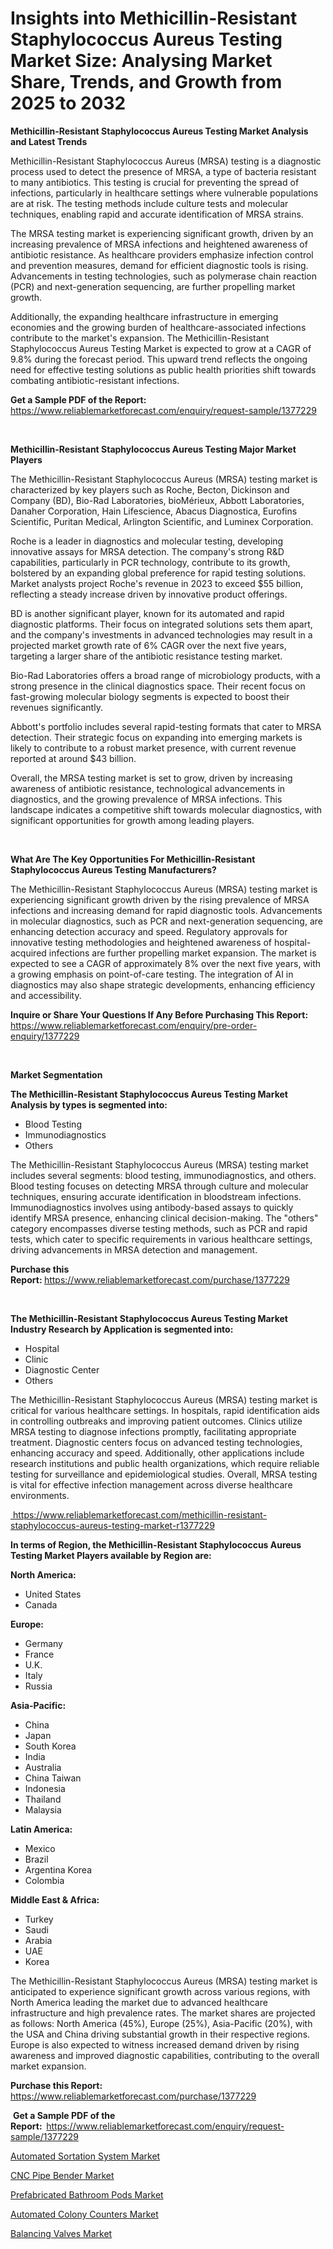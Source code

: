<p><h1>Insights into Methicillin-Resistant Staphylococcus Aureus Testing Market Size: Analysing Market Share, Trends, and Growth from 2025 to 2032</h1></p><p><strong>Methicillin-Resistant Staphylococcus Aureus Testing Market Analysis and Latest Trends</strong></p>
<p><p>Methicillin-Resistant Staphylococcus Aureus (MRSA) testing is a diagnostic process used to detect the presence of MRSA, a type of bacteria resistant to many antibiotics. This testing is crucial for preventing the spread of infections, particularly in healthcare settings where vulnerable populations are at risk. The testing methods include culture tests and molecular techniques, enabling rapid and accurate identification of MRSA strains.</p><p>The MRSA testing market is experiencing significant growth, driven by an increasing prevalence of MRSA infections and heightened awareness of antibiotic resistance. As healthcare providers emphasize infection control and prevention measures, demand for efficient diagnostic tools is rising. Advancements in testing technologies, such as polymerase chain reaction (PCR) and next-generation sequencing, are further propelling market growth.</p><p>Additionally, the expanding healthcare infrastructure in emerging economies and the growing burden of healthcare-associated infections contribute to the market's expansion. The Methicillin-Resistant Staphylococcus Aureus Testing Market is expected to grow at a CAGR of 9.8% during the forecast period. This upward trend reflects the ongoing need for effective testing solutions as public health priorities shift towards combating antibiotic-resistant infections.</p></p>
<p><strong>Get a Sample PDF of the Report:&nbsp;</strong> <a href="https://www.reliablemarketforecast.com/enquiry/request-sample/1377229?utm_campaign=2932&utm_medium=2&utm_source=Github&utm_content=ia&utm_term=28032025&utm_id=methicillin-resistant-staphylococcus-aureus-testing">https://www.reliablemarketforecast.com/enquiry/request-sample/1377229</a></p>
<p>&nbsp;</p>
<p><strong>Methicillin-Resistant Staphylococcus Aureus Testing Major Market Players</strong></p>
<p><p>The Methicillin-Resistant Staphylococcus Aureus (MRSA) testing market is characterized by key players such as Roche, Becton, Dickinson and Company (BD), Bio-Rad Laboratories, bioMérieux, Abbott Laboratories, Danaher Corporation, Hain Lifescience, Abacus Diagnostica, Eurofins Scientific, Puritan Medical, Arlington Scientific, and Luminex Corporation.</p><p>Roche is a leader in diagnostics and molecular testing, developing innovative assays for MRSA detection. The company's strong R&D capabilities, particularly in PCR technology, contribute to its growth, bolstered by an expanding global preference for rapid testing solutions. Market analysts project Roche's revenue in 2023 to exceed $55 billion, reflecting a steady increase driven by innovative product offerings.</p><p>BD is another significant player, known for its automated and rapid diagnostic platforms. Their focus on integrated solutions sets them apart, and the company's investments in advanced technologies may result in a projected market growth rate of 6% CAGR over the next five years, targeting a larger share of the antibiotic resistance testing market.</p><p>Bio-Rad Laboratories offers a broad range of microbiology products, with a strong presence in the clinical diagnostics space. Their recent focus on fast-growing molecular biology segments is expected to boost their revenues significantly.</p><p>Abbott's portfolio includes several rapid-testing formats that cater to MRSA detection. Their strategic focus on expanding into emerging markets is likely to contribute to a robust market presence, with current revenue reported at around $43 billion.</p><p>Overall, the MRSA testing market is set to grow, driven by increasing awareness of antibiotic resistance, technological advancements in diagnostics, and the growing prevalence of MRSA infections. This landscape indicates a competitive shift towards molecular diagnostics, with significant opportunities for growth among leading players.</p></p>
<p>&nbsp;</p>
<p><strong>What Are The Key Opportunities For Methicillin-Resistant Staphylococcus Aureus Testing Manufacturers?</strong></p>
<p><p>The Methicillin-Resistant Staphylococcus Aureus (MRSA) testing market is experiencing significant growth driven by the rising prevalence of MRSA infections and increasing demand for rapid diagnostic tools. Advancements in molecular diagnostics, such as PCR and next-generation sequencing, are enhancing detection accuracy and speed. Regulatory approvals for innovative testing methodologies and heightened awareness of hospital-acquired infections are further propelling market expansion. The market is expected to see a CAGR of approximately 8% over the next five years, with a growing emphasis on point-of-care testing. The integration of AI in diagnostics may also shape strategic developments, enhancing efficiency and accessibility.</p></p>
<p><strong>Inquire or Share Your Questions If Any Before Purchasing This Report:</strong> <a href="https://www.reliablemarketforecast.com/enquiry/pre-order-enquiry/1377229?utm_campaign=2932&utm_medium=2&utm_source=Github&utm_content=ia&utm_term=28032025&utm_id=methicillin-resistant-staphylococcus-aureus-testing">https://www.reliablemarketforecast.com/enquiry/pre-order-enquiry/1377229</a></p>
<p>&nbsp;</p>
<p><strong>Market Segmentation</strong></p>
<p><strong>The Methicillin-Resistant Staphylococcus Aureus Testing Market Analysis by types is segmented into:</strong></p>
<p><ul><li>Blood Testing</li><li>Immunodiagnostics</li><li>Others</li></ul></p>
<p><p>The Methicillin-Resistant Staphylococcus Aureus (MRSA) testing market includes several segments: blood testing, immunodiagnostics, and others. Blood testing focuses on detecting MRSA through culture and molecular techniques, ensuring accurate identification in bloodstream infections. Immunodiagnostics involves using antibody-based assays to quickly identify MRSA presence, enhancing clinical decision-making. The "others" category encompasses diverse testing methods, such as PCR and rapid tests, which cater to specific requirements in various healthcare settings, driving advancements in MRSA detection and management.</p></p>
<p><strong>Purchase this Report:&nbsp;</strong><a href="https://www.reliablemarketforecast.com/purchase/1377229?utm_campaign=2932&utm_medium=2&utm_source=Github&utm_content=ia&utm_term=28032025&utm_id=methicillin-resistant-staphylococcus-aureus-testing">https://www.reliablemarketforecast.com/purchase/1377229</a></p>
<p>&nbsp;</p>
<p><strong>The Methicillin-Resistant Staphylococcus Aureus Testing Market Industry Research by Application is segmented into:</strong></p>
<p><ul><li>Hospital</li><li>Clinic</li><li>Diagnostic Center</li><li>Others</li></ul></p>
<p><p>The Methicillin-Resistant Staphylococcus Aureus (MRSA) testing market is critical for various healthcare settings. In hospitals, rapid identification aids in controlling outbreaks and improving patient outcomes. Clinics utilize MRSA testing to diagnose infections promptly, facilitating appropriate treatment. Diagnostic centers focus on advanced testing technologies, enhancing accuracy and speed. Additionally, other applications include research institutions and public health organizations, which require reliable testing for surveillance and epidemiological studies. Overall, MRSA testing is vital for effective infection management across diverse healthcare environments.</p></p>
<p><a href="https://www.reliablemarketforecast.com/methicillin-resistant-staphylococcus-aureus-testing-market-r1377229?utm_campaign=2932&utm_medium=2&utm_source=Github&utm_content=ia&utm_term=28032025&utm_id=methicillin-resistant-staphylococcus-aureus-testing">&nbsp;https://www.reliablemarketforecast.com/methicillin-resistant-staphylococcus-aureus-testing-market-r1377229</a></p>
<p><strong>In terms of Region, the Methicillin-Resistant Staphylococcus Aureus Testing Market Players available by Region are:</strong></p>
<p>
    <p> <strong> North America: </strong>
        <ul>
            <li>United States</li>
            <li>Canada</li>
        </ul>
        </p> 
    <p> <strong> Europe: </strong>
        <ul>
            <li>Germany</li>
            <li>France</li>
            <li>U.K.</li>
            <li>Italy</li>
            <li>Russia</li>
        </ul>
        </p> 
    <p> <strong> Asia-Pacific: </strong>
        <ul>
            <li>China</li>
            <li>Japan</li>
            <li>South Korea</li>
            <li>India</li>
            <li>Australia</li>
            <li>China Taiwan</li>
            <li>Indonesia</li>
            <li>Thailand</li>
            <li>Malaysia</li>
        </ul>
        </p> 
    <p> <strong> Latin America: </strong>
        <ul>
            <li>Mexico</li>
            <li>Brazil</li>
            <li>Argentina Korea</li>
            <li>Colombia</li>
        </ul>
        </p> 
    <p> <strong> Middle East & Africa: </strong>
        <ul>
            <li>Turkey</li>
            <li>Saudi</li>
            <li>Arabia</li>
            <li>UAE</li>
            <li>Korea</li>
        </ul>
    </p>
    </p>
<p><p>The Methicillin-Resistant Staphylococcus Aureus (MRSA) testing market is anticipated to experience significant growth across various regions, with North America leading the market due to advanced healthcare infrastructure and high prevalence rates. The market shares are projected as follows: North America (45%), Europe (25%), Asia-Pacific (20%), with the USA and China driving substantial growth in their respective regions. Europe is also expected to witness increased demand driven by rising awareness and improved diagnostic capabilities, contributing to the overall market expansion.</p></p>
<p><strong>Purchase this Report: </strong><a href="https://www.reliablemarketforecast.com/purchase/1377229?utm_campaign=2932&utm_medium=2&utm_source=Github&utm_content=ia&utm_term=28032025&utm_id=methicillin-resistant-staphylococcus-aureus-testing">https://www.reliablemarketforecast.com/purchase/1377229</a></p>
<p>&nbsp;<strong>Get a Sample PDF of the Report:&nbsp;&nbsp;</strong><a href="https://www.reliablemarketforecast.com/enquiry/request-sample/1377229?utm_campaign=2932&utm_medium=2&utm_source=Github&utm_content=ia&utm_term=28032025&utm_id=methicillin-resistant-staphylococcus-aureus-testing">https://www.reliablemarketforecast.com/enquiry/request-sample/1377229</a></p>
<p><strong></strong></p>
<p><p><a href="https://www.linkedin.com/pulse/global-automated-sortation-system-market-forecast-2025-fuwae?utm_campaign=2932&utm_medium=2&utm_source=Github&utm_content=ia&utm_term=28032025&utm_id=methicillin-resistant-staphylococcus-aureus-testing">Automated Sortation System Market</a></p><p><a href="https://www.linkedin.com/pulse/projected-growth-cnc-pipe-bender-market-size-scope-analysis-expected-inp4e?utm_campaign=2932&utm_medium=2&utm_source=Github&utm_content=ia&utm_term=28032025&utm_id=methicillin-resistant-staphylococcus-aureus-testing">CNC Pipe Bender Market</a></p><p><a href="https://www.linkedin.com/pulse/prefabricated-bathroom-pods-market-size-competitive-differentiation-g3o1e?utm_campaign=2932&utm_medium=2&utm_source=Github&utm_content=ia&utm_term=28032025&utm_id=methicillin-resistant-staphylococcus-aureus-testing">Prefabricated Bathroom Pods Market</a></p><p><a href="https://www.linkedin.com/pulse/automated-colony-counters-market-expected-see-strong-growth-gysoe?utm_campaign=2932&utm_medium=2&utm_source=Github&utm_content=ia&utm_term=28032025&utm_id=methicillin-resistant-staphylococcus-aureus-testing">Automated Colony Counters Market</a></p><p><a href="https://www.linkedin.com/pulse/whats-propelling-balancing-valves-markets-growth-8-cagr-fsvae?utm_campaign=2932&utm_medium=2&utm_source=Github&utm_content=ia&utm_term=28032025&utm_id=methicillin-resistant-staphylococcus-aureus-testing">Balancing Valves Market</a></p></p>